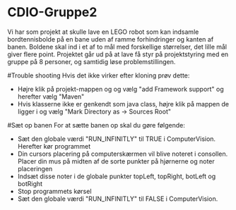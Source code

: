 # CDIO-Gruppe2

Vi har som projekt at skulle lave en LEGO robot som kan indsamle bordtennisbolde på en bane uden af ramme forhindringer og kanten af banen. 
Boldene skal ind i et af to mål med forskellige størrelser, det lille mål giver flere point.
Projektet går ud på at lave få styr på projektstyring med en gruppe på 8 personer, og samtidig løse problemstillingen.

#Trouble shooting
Hvis det ikke virker efter kloning prøv dette:

 - Højre klik på projekt-mappen og og vælg "add Framework support" og herefter vælg "Maven"
 - Hvis klasserne ikke er genkendt som java class, højre klik på mappen de ligger i og vælg "Mark Directory as -> Sources Root"
 
 #Sæt op banen
 For at sætte banen op skal du gøre følgende:
 - Sæt den globale værdi "RUN_INFINITLY" til TRUE i ComputerVision. Herefter kør programmet
 - Din cursors placering på computerskærmen vil blive noteret i consollen. Placer din mus på midten af de sorte punkter på hjørnerne og noter placeringen
 - Indsæt disse noter i de globale punkter topLeft, topRight, botLeft og botRight
 - Stop programmets kørsel
 - Sæt den globale værdi "RUN_INFINITLY" til FALSE i ComputerVision.
 
